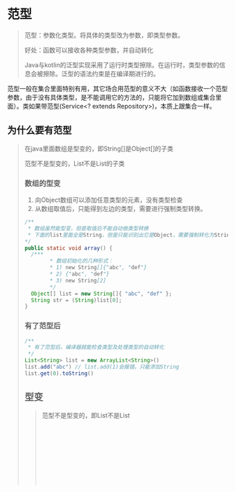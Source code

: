# 范型

> 范型：参数化类型。将具体的类型改为参数，即类型参数。
>
> 好处：函数可以接收各种类型参数，并自动转化
>
> Java与kotlin的泛型实现采用了运行时类型擦除。在运行时，类型参数的信息会被擦除。泛型的语法约束是在编译期进行的。

范型一般在集合里面特别有用，其它场合用范型的意义不大（如函数接收一个范型参数，由于没有具体类型，是不能调用它的方法的，只能将它加到数组或集合里面）。类如果带范型(Service<? extends Repository>)，本质上跟集合一样。

## 为什么要有范型

>  在java里面数组是型变的，即String[]是Object[]的子类
>
> 范型不是型变的，List<String>不是List<Object>的子类

### 数组的型变

1. 向Object数组可以添加任意类型的元素，没有类型检查
2. 从数组取值后，只能得到左边的类型，需要进行强制类型转换。

``` java
/**
 * 数组虽然能型变，但是取值后不能自动做类型转换
 * 下面的list里面全是String，但是只能识别出它是Object，需要强制转化为String，才能使用
*/
public static void array() {
  /***
		* 数组初始化的几种形式：
		* 1) new String[]{"abc", "def"}
		* 2) {"abc", "def"}
		* 3) new String[2]
		*/
  Object[] list = new String[]{ "abc", "def" };
  String str = (String)list[0];
}
```

### 有了范型后

``` java
/**
 * 有了范型后，编译器就能检查类型及处理类型的自动转化
 */
List<String> list = new ArrayList<String>()
list.add("abc") // list.add(1)会报错，只能添加String
list.get(0).toString()
```

## 型变

> 范型不是型变的，即List<String>不是List<Object>的子类

``` java
/**
 * 由于List<Object>不是List<String>的父类，所以下面的代码会编译失败
 */
List<Object> objects = new ArrayList<String>();

// 也就是说每个集合的类型只能是固定的，无法处理多态，很不灵活
List<String> strings = new ArrayList<String>()
```

### java类型通配符

> 范型通配符只能用于等号左边接收值，不能放在右边（会编译失败），也就是说只能接收值。如List<? extends String> = new ArrayList<String> 不能new ArrayList<? extend String>，在方法的参数里面很常见。

> 什么时候用extends， 什么时候用super呢？
>
> Product extends, consumer super
>
> 提供数据（读取）就是生产者 如List<? extends Animal> list = new ArrayList<Dog>(), list.get(0)
>
> 存储数据就是生产者 如List<? super Dog> list = new ArrayList<Animal>(), list.add(new Dog())

类型| 描述 
 ---|---
 **? extends T** | 子类型上界限定符，指定类型参数的上限，类型必须是T或T的子类 
 **? super T** | 超类型下界限定符，指定类型参数的下限，类型必须是T或T的父类 

### 通配符示例

``` java
/**
 * 类的层次：
 */
class Animal{}
class Cat extends Animal{}
class Dog extends Animal{}
class ShepherdDog extends Dog{}
```

#### 上界限定符

> 类型必须是类型参数指定的类或其子类

``` java
// 集合引用上界限定符后类的层次：
List<?>	// 顶级超类
List<? extends Animal>	// 超类
List<Animal>	List<Cat>	List<Dog>	List<ShepherDog>	//子类

//赋值可以这样
// 类型上限是Animal，所以可以是Animal的各种子类
List<? extends Animal> list = new ArrayList<Animal or Cat or Dog or ShepherDog>

```

#### extends的局限性

``` java
List<? extends Animal> list = new ArrayList<Animal>()
list = new ArrayList<Cat>()
? extends Animal只是表明值所接收的类型可以是Animal及其子类，所以list的具体类型是什么只有在运行时才知道，编译器为了保持list里面的类型一致，会禁止向list添加元素
如 list.add(new Cat())， list.add(new Animal())会报错

也就是说使用extend通配符的集合只能用于读取数据
```

#### 下界限定符

> 类型必须是类型参数指定的类或其超类

```java
List<?>	// 顶级超类
List<? super ShepherDog>	// 超类
List<ShepherDog> List<Dog> List<Animal>	List<Object>//子类

// 赋值可以这样
// 类型下限是ShepherDog，所以可以是ShepherDog的各种超类
List<? super ShepherDog> list=new ArrayList<ShepherDog or Dog or Animal or Object>
```

#### 下界限定符的局限性

> 赋值（即=)的类型为限定类型及其超类
>
> 添加进集合的类型只能是限定类型及其子类，这样能保证集合内的数据都可以看作其个具体类型

```java
// 这里的humans的类型是English的超类，如Human, Object等
List<? super English> humans = new ArrayList<Human>();
// humans里面只能存放English类及其子类, 
// 编译器要保证集合里面的类型一致，只允许存入限定类型及其子类
humans.add(new English());// humans.add(new Human())编译报错
```

### out与in

> kotlin中引入了生产者与消费者的概念，生产者就是去读取数据的对象，消费者就是要写入数据的对象。
>
> out标记生产者(数据要读出)，对应? extends T ，也叫型变
>
> in标记消费者(数据要写入), 对应? super T，也叫逆变



